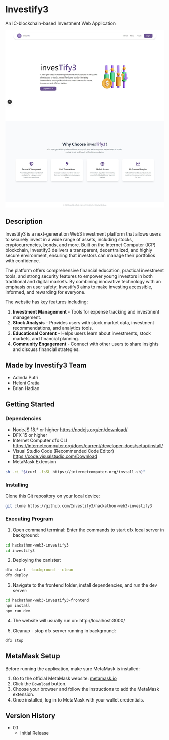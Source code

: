 # Investify3

An IC-blockchain-based Investment Web Application

![Homepage](doc/homepage.jpeg)

## Description

Investify3 is a next-generation Web3 investment platform that allows users to securely invest in a wide range of assets, including stocks, cryptocurrencies, bonds, and more. Built on the Internet Computer (ICP) blockchain, Investify3 delivers a transparent, decentralized, and highly secure environment, ensuring that investors can manage their portfolios with confidence.

The platform offers comprehensive financial education, practical investment tools, and strong security features to empower young investors in both traditional and digital markets. By combining innovative technology with an emphasis on user safety, Investify3 aims to make investing accessible, informed, and rewarding for everyone.

The website has key features including:
1. **Investment Management** - Tools for expense tracking and investment management.
2. **Stock Analysis** - Provides users with stock market data, investment recommendations, and analytics tools.
3. **Educational Content** - Helps users learn about investments, stock markets, and financial planning.
4. **Community Engagement** - Connect with other users to share insights and discuss financial strategies.

## Made by Investify3 Team
- Adinda Putri
- Heleni Gratia
- Brian Hadian

## Getting Started

### Dependencies

- NodeJS 18.* or higher https://nodejs.org/en/download/
- DFX 15 or higher
- Internet Computer dfx CLI https://internetcomputer.org/docs/current/developer-docs/setup/install/
- Visual Studio Code (Recommended Code Editor) https://code.visualstudio.com/Download
- MetaMask Extension

```bash
sh -ci "$(curl -fsSL https://internetcomputer.org/install.sh)"
```

### Installing

Clone this Git repository on your local device:
```bash
git clone https://github.com/Investify3/hackathon-web3-investify3
```

### Executing Program

1. Open command terminal: Enter the commands to start dfx local server in background:
```bash
cd hackathon-web3-investify3
cd investify3
```

2. Deploying the canister:
```bash
dfx start --background --clean
dfx deploy
```

3. Navigate to the frontend folder, install dependencies, and run the dev server:
```bash
cd hackathon-web3-investify3-frontend
npm install
npm run dev
```

4. The website will usually run on:
http://localhost:3000/

5. Cleanup - stop dfx server running in background:
```bash
dfx stop
```

## MetaMask Setup

Before running the application, make sure MetaMask is installed:
1. Go to the official MetaMask website: [metamask.io](https://metamask.io)
2. Click the `Download` button.
3. Choose your browser and follow the instructions to add the MetaMask extension.
4. Once installed, log in to MetaMask with your wallet credentials.

## Version History
- 0.1
    - Initial Release
